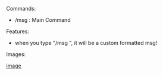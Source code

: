 Commands:

- /msg : Main Command

Features:

- when you type "/msg <player> <text>", it will be a custom formatted msg!


Images:


[image](https://github.com/BaconzDevelopment/Skript-ChatFormat-/assets/139022800/55e3be31-f230-43d0-8597-9274262097f5)
